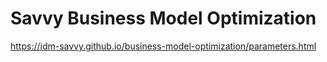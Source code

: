 # Savvy Business Model Optimization

https://idm-savvy.github.io/business-model-optimization/parameters.html
